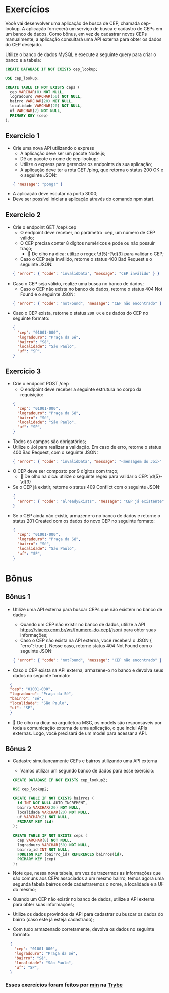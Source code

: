 # Exercícios

Você vai desenvolver uma aplicação de busca de CEP, chamada cep-lookup. A aplicação fornecerá um serviço de busca e cadastro de CEPs em um banco de dados. Como bônus, em vez de cadastrar novos CEPs manualmente, a aplicação consultará uma API externa para obter os dados do CEP desejado.

Utilize o banco de dados MySQL e execute a seguinte query para criar o banco e a tabela:

```sql
CREATE DATABASE IF NOT EXISTS cep_lookup;

USE cep_lookup;

CREATE TABLE IF NOT EXISTS ceps (
  cep VARCHAR(8) NOT NULL,
  logradouro VARCHAR(50) NOT NULL,
  bairro VARCHAR(20) NOT NULL,
  localidade VARCHAR(20) NOT NULL,
  uf VARCHAR(2) NOT NULL,
  PRIMARY KEY (cep)
);
```

## Exercício 1

* Crie uma nova API utilizando o express
   * A aplicação deve ser um pacote Node.js;
   * Dê ao pacote o nome de cep-lookup;
   * Utilize o express para gerenciar os endpoints da sua aplicação;
   * A aplicação deve ter a rota GET /ping, que retorna o status 200 OK e o seguinte JSON:
   ```json
   { "message": "pong!" }
   ```
* A aplicação deve escutar na porta 3000;
* Deve ser possível iniciar a aplicação através do comando npm start.

## Exercício 2

* Crie o endpoint GET /cep/:cep
   * O endpoint deve receber, no parâmetro :cep, um número de CEP válido;
   * O CEP precisa conter 8 dígitos numéricos e pode ou não possuir traço;
     * 👀 De olho na dica: utilize o regex \d{5}-?\d{3} para validar o CEP;
   * Caso o CEP seja inválido, retorne o status 400 Bad Request e o seguinte JSON:
   ```json
   { "error": { "code": "invalidData", "message": "CEP inválido" } }
   ```
* Caso o CEP seja válido, realize uma busca no banco de dados;
   * Caso o CEP não exista no banco de dados, retorne o status 404 Not Found e o seguinte JSON:
   ```json
   { "error": { "code": "notFound", "message": "CEP não encontrado" } }
   ```
- Caso o CEP exista, retorne o status `200 OK` e os dados do CEP no seguinte formato:
   ```json
   {
     "cep": "01001-000",
     "logradouro": "Praça da Sé",
     "bairro": "Sé",
     "localidade": "São Paulo",
     "uf": "SP",
   }
   ```

## Exercício 3

* Crie o endpoint POST /cep
   * O endpoint deve receber a seguinte estrutura no corpo da requisição:
   ```json
   {
     "cep": "01001-000",
     "logradouro": "Praça da Sé",
     "bairro": "Sé",
     "localidade": "São Paulo",
     "uf": "SP",
   }
   ```
* Todos os campos são obrigatórios;
* Utilize o Joi para realizar a validação. Em caso de erro, retorne o status 400 Bad Request, com o seguinte JSON:
   ```json
   { "error": { "code": "invalidData", "message": "<mensagem do Joi>" } }
   ```
* O CEP deve ser composto por 9 dígitos com traço;
   * 👀 De olho na dica: utilize o seguinte regex para validar o CEP: \d{5}-\d{3}
* Se o CEP já existir, retorne o status 409 Conflict com o seguinte JSON:
   ```json
   {
     "error": { "code": "alreadyExists", "message": "CEP já existente" }
   }
   ```
* Se o CEP ainda não existir, armazene-o no banco de dados e retorne o status 201 Created com os dados do novo CEP no seguinte formato:
   ```json
   {
     "cep": "01001-000",
     "logradouro": "Praça da Sé",
     "bairro": "Sé",
     "localidade": "São Paulo",
     "uf": "SP",
   }
   ```

# Bônus

## Bônus 1
* Utilize uma API externa para buscar CEPs que não existem no banco de dados
   * Quando um CEP não existir no banco de dados, utilize a API https://viacep.com.br/ws/[numero-do-cep]/json/ para obter suas informações;
   * Caso o CEP não exista na API externa, você receberá o JSON { "erro": true }. Nesse caso, retorne status 404 Not Found com o seguinte JSON:

   ```json
   { "error": { "code": "notFound", "message": "CEP não encontrado" } }
   ```

* Caso o CEP exista na API externa, armazene-o no banco e devolva seus dados no seguinte formato:

```json
  {
  "cep": "01001-000",
  "logradouro": "Praça da Sé",
  "bairro": "Sé",
  "localidade": "São Paulo",
  "uf": "SP",
  }
```

* 👀 De olho na dica: na arquitetura MSC, os models são responsáveis por toda a comunicação externa de uma aplicação, o que inclui APIs externas. Logo, você precisará de um model para acessar a API.

## Bônus 2
* Cadastre simultaneamente CEPs e bairros utilizando uma API externa
   * Vamos utilizar um segundo banco de dados para esse exercício:

    ```sql
    CREATE DATABASE IF NOT EXISTS cep_lookup2;

    USE cep_lookup2;

    CREATE TABLE IF NOT EXISTS bairros (
      id INT NOT NULL AUTO_INCREMENT,
      bairro VARCHAR(20) NOT NULL,
      localidade VARCHAR(20) NOT NULL,
      uf VARCHAR(2) NOT NULL,
      PRIMARY KEY (id)
    );

    CREATE TABLE IF NOT EXISTS ceps (
      cep VARCHAR(8) NOT NULL,
      logradouro VARCHAR(50) NOT NULL,
      bairro_id INT NOT NULL,
      FOREIGN KEY (bairro_id) REFERENCES bairros(id),
      PRIMARY KEY (cep)
    );
    ```

* Note que, nessa nova tabela, em vez de trazermos as informações que são comuns aos CEPs associados a um mesmo bairro, temos agora uma segunda tabela bairros onde cadastraremos o nome, a localidade e a UF do mesmo;
* Quando um CEP não existir no banco de dados, utilize a API externa para obter suas informações;
* Utilize os dados provindos da API para cadastrar ou buscar os dados do bairro (caso este já esteja cadastrado);
* Com tudo armazenado corretamente, devolva os dados no seguinte formato:

```json
  {
    "cep": "01001-000",
    "logradouro": "Praça da Sé",
    "bairro": "Sé",
    "localidade": "São Paulo",
    "uf": "SP",
  }
```

### Esses exercícios foram feitos por [min](https://www.linkedin.com/in/jonathanrei5/) na [Trybe](https://www.betrybe.com/)
